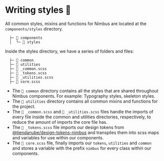 # Writing styles 🎨
All common styles, mixins and functions for Nimbus are located at the `components/styles` directory.
```
  ├─ 📁 components
  │  └─ 📁 styles
```
Inside the styles directory, we have a series of folders and files:
```
  ├─ 📁 common
  ├─ 📁 utilities
  ├─ 📄 _common.scss
  ├─ 📄 _tokens.scss
  ├─ 📄 _utilities.scss
  ├─ 📄 core.scss
```
- The `📁 common` directory contains all the styles that are shared throughout Nimbus components. For example: Typography styles, skeleton styles.
- The `📁 utilities` directory contains all common mixins and functions for the project.
- The `📄 _common.scss` and `📄 _utilities.scss` files handle the imports of every file inside the common and utilities directories, respectively, to reduce the amount of imports the core file has.
- The `📄 _tokens.scss` file imports our design tokens from [@tiendanube/design-tokens-nimbus](https://github.com/TiendaNube/design-tokens-nimbus/) and transpiles them into scss maps and variables for use within our components.
- The `📄 core.scss` file, finally imports our `tokens`, `utilities` and `common` and stores a variable with the prefix `nimbus` for every class within our components.